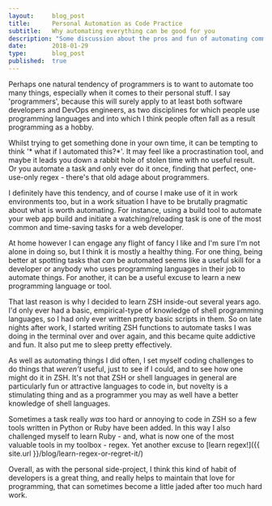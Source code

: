 ```yaml
---
layout:     blog_post
title:      Personal Automation as Code Practice
subtitle:   Why automating everything can be good for you
description: "Some discussion about the pros and fun of automating common computing tasks in your free time"
date:       2018-01-29
type:       blog_post
published:  true
---
```


Perhaps one natural tendency of programmers is to want to automate too many things, especially when it comes to their
personal stuff. I say 'programmers', because this will surely apply to at least both software developers and DevOps engineers,
as two disciplines for which people use programming languages and into which I think people often fall as a result programming
as a hobby.

Whilst trying to get something done in your own time, it can be tempting to think '*                                                                                                                                                                                                                                                                                                                                                                                                                                                                                                                                                       what if I automated
this?*'. It may feel like a procrastination tool, and maybe it leads you down a rabbit hole of stolen time with no
useful result. Or you automate a task and only ever do it once, finding that perfect, one-use-only regex - there's that
old adage about programmers.

I definitely have this tendency, and of course I make use of it in work environments too, but in a work situation I have to be
brutally pragmatic about what is worth automating. For instance, using a build tool to automate your web app build and
initiate a watching/reloading task is one of the most common and time-saving tasks for a web developer.

At home however I can engage any flight of fancy I like and I'm sure I'm not alone in doing so, but I think it is mostly a
healthy thing. For one thing, being better at spotting tasks that *can* be automated seems like a useful skill for a developer
or anybody who uses programming languages in their job to automate things. For another, it can be a useful excuse to
learn a new programming language or tool.

That last reason is why I decided to learn ZSH inside-out several years ago. I'd only ever had a basic, empirical-type of knowledge of shell
programming languages, so I had only ever written pretty basic scripts in them. So on late nights after work, I started writing ZSH functions
to automate tasks I was doing in the terminal over and over again, and this became quite addictive and fun. It also put me
to sleep pretty effectively.

As well as automating things I did often, I set
myself coding challenges to do things that *weren't* useful, just to see if I could, and to see how one might do
it in ZSH. It's not that ZSH or shell languages in general are particularly fun or attractive languages to code in,
but novelty is a stimulating thing and as a programmer you may as well have a better knowledge of shell languages.

Sometimes a task really *was* too hard or annoying to code in ZSH so a few tools written in Python or Ruby have been added.
In this way I also challenged myself to learn Ruby - and, what is now one of the most valuable tools in my toolbox - regex. Yet
another excuse to [learn regex!]({{ site.url }}/blog/learn-regex-or-regret-it/)

Overall, as with the personal side-project, I think this kind of habit of developers is a great thing, and really
helps to maintain that love for programming, that can sometimes become a little jaded after too much hard work.
